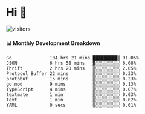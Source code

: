 # Hi 👋
 
![visitors](https://visitor-badge.glitch.me/badge?page_id=sorcererxw.sorcererx)

#### 📊 Monthly Development Breakdown

<!--START_SECTION:waka-->
```text
Go              104 hrs 21 mins █████████▒ 91.05%
JSON            6 hrs 58 mins   ▓░░░░░░░░░ 6.08%
Thrift          2 hrs 20 mins   ▒░░░░░░░░░ 2.05%
Protocol Buffer 22 mins         ▒░░░░░░░░░ 0.33%
protobuf        15 mins         ▒░░░░░░░░░ 0.23%
go.mod          9 mins          ▒░░░░░░░░░ 0.13%
TypeScript      4 mins          ▒░░░░░░░░░ 0.07%
textmate        1 min           ▒░░░░░░░░░ 0.03%
Text            1 min           ▒░░░░░░░░░ 0.02%
YAML            0 secs          ▒░░░░░░░░░ 0.01%
```
<!--END_SECTION:waka-->
